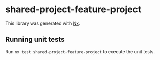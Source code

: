 # shared-project-feature-project

This library was generated with [Nx](https://nx.dev).

## Running unit tests

Run `nx test shared-project-feature-project` to execute the unit tests.
